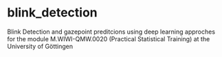 # blink_detection
Blink Detection and gazepoint preditcions using deep learning approches for the module M.WIWI-QMW.0020 (Practical Statistical Training) at the University of Göttingen
